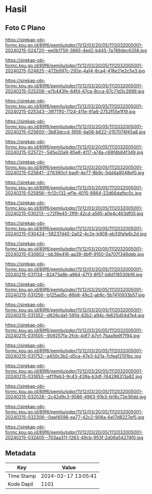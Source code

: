 # Hasil

## Foto C Plano

https://sirekap-obj-formc.kpu.go.id/89f6/pemilu/pdpr/11/12/03/20/05/1112032005001-20240215-024720--ee0b1759-3865-4ed2-b445-7a788dec6358.jpg

https://sirekap-obj-formc.kpu.go.id/89f6/pemilu/pdpr/11/12/03/20/05/1112032005001-20240215-024825--472b597c-292e-4a14-8ca4-418e21e2c5e3.jpg

https://sirekap-obj-formc.kpu.go.id/89f6/pemilu/pdpr/11/12/03/20/05/1112032005001-20240215-025208--e7b443fe-64fd-47ca-9cca-67c71d3c2699.jpg

https://sirekap-obj-formc.kpu.go.id/89f6/pemilu/pdpr/11/12/03/20/05/1112032005001-20240215-025343--3ff711f0-7124-411e-91a6-2752f55e1f19.jpg

https://sirekap-obj-formc.kpu.go.id/89f6/pemilu/pdpr/11/12/03/20/05/1112032005001-20240215-025600--3b83dccd-1956-4a08-b622-0157074f45a8.jpg

https://sirekap-obj-formc.kpu.go.id/89f6/pemilu/pdpr/11/12/03/20/05/1112032005001-20240215-025721--545e20a9-85e8-4117-a74a-c68f4b84f349.jpg

https://sirekap-obj-formc.kpu.go.id/89f6/pemilu/pdpr/11/12/03/20/05/1112032005001-20240215-025841--276390cf-badf-4e77-8b9c-5dd4a9048ef0.jpg

https://sirekap-obj-formc.kpu.go.id/89f6/pemilu/pdpr/11/12/03/20/05/1112032005001-20240215-025956--fc12c132-ef1e-4015-8864-22d66dafbc0c.jpg

https://sirekap-obj-formc.kpu.go.id/89f6/pemilu/pdpr/11/12/03/20/05/1112032005001-20240215-030213--c72f9e45-2ff9-42cd-a565-a0e4c463df05.jpg

https://sirekap-obj-formc.kpu.go.id/89f6/pemilu/pdpr/11/12/03/20/05/1112032005001-20240215-030424--58237d40-2a02-4c2e-b908-eb33fa1e6c2d.jpg

https://sirekap-obj-formc.kpu.go.id/89f6/pemilu/pdpr/11/12/03/20/05/1112032005001-20240215-030802--bb36e416-aa39-4bff-9150-0a707f346deb.jpg

https://sirekap-obj-formc.kpu.go.id/89f6/pemilu/pdpr/11/12/03/20/05/1112032005001-20240215-031134--82473a8b-a964-47f3-8f57-b8d118530bf8.jpg

https://sirekap-obj-formc.kpu.go.id/89f6/pemilu/pdpr/11/12/03/20/05/1112032005001-20240215-031256--b125ad5c-86b8-49c2-ab9c-5b7410933b57.jpg

https://sirekap-obj-formc.kpu.go.id/89f6/pemilu/pdpr/11/12/03/20/05/1112032005001-20240215-031352--d626cda1-591d-42b2-a94c-fe625d54d7e4.jpg

https://sirekap-obj-formc.kpu.go.id/89f6/pemilu/pdpr/11/12/03/20/05/1112032005001-20240215-031505--909257fa-2fcb-4df7-b7cf-7baa9e9f7f94.jpg

https://sirekap-obj-formc.kpu.go.id/89f6/pemilu/pdpr/11/12/03/20/05/1112032005001-20240215-031752--a450c3b2-d5ca-47e3-b21a-7cfeaf2101bc.jpg

https://sirekap-obj-formc.kpu.go.id/89f6/pemilu/pdpr/11/12/03/20/05/1112032005001-20240215-031853--ef11feb3-9c43-439a-b3df-744286313a82.jpg

https://sirekap-obj-formc.kpu.go.id/89f6/pemilu/pdpr/11/12/03/20/05/1112032005001-20240215-032028--2c42d9c3-9586-4963-91b3-fe16c72e36dd.jpg

https://sirekap-obj-formc.kpu.go.id/89f6/pemilu/pdpr/11/12/03/20/05/1112032005001-20240215-032306--0eef4598-ea77-42c2-906a-6e17d8227ef5.jpg

https://sirekap-obj-formc.kpu.go.id/89f6/pemilu/pdpr/11/12/03/20/05/1112032005001-20240215-032405--703aa311-f263-49cb-953f-2d06a54274f0.jpg


## Metadata

| Key        | Value               |
| ---------- | ------------------- |
| Time Stamp | 2024-02-17 13:05:41 |
| Kode Dapil | 1101                |



